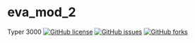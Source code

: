 # eva_mod_2
Typer 3000
[![GitHub license](https://img.shields.io/github/license/Mauriciovr7/eva_mod_2?color=orange&label=Clasificación&logo=plastic&logoColor=green&style=plastic)](https://github.com/Mauriciovr7/eva_mod_2)
[![GitHub issues](https://img.shields.io/github/issues/Mauriciovr7/eva_mod_2)](https://github.com/Mauriciovr7/eva_mod_2/issues)
[![GitHub forks](https://img.shields.io/github/forks/Mauriciovr7/eva_mod_2?style=plastic)](https://github.com/Mauriciovr7/eva_mod_2/network)
